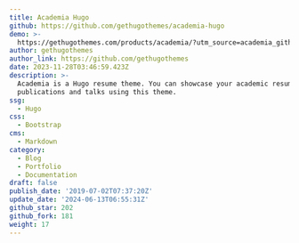 ```yaml
---
title: Academia Hugo
github: https://github.com/gethugothemes/academia-hugo
demo: >-
  https://gethugothemes.com/products/academia/?utm_source=academia_github&utm_medium=referral&utm_campaign=github_theme_about
author: gethugothemes
author_link: https://github.com/gethugothemes
date: 2023-11-28T03:46:59.423Z
description: >-
  Academia is a Hugo resume theme. You can showcase your academic resume,
  publications and talks using this theme.
ssg:
  - Hugo
css:
  - Bootstrap
cms:
  - Markdown
category:
  - Blog
  - Portfolio
  - Documentation
draft: false
publish_date: '2019-07-02T07:37:20Z'
update_date: '2024-06-13T06:55:31Z'
github_star: 202
github_fork: 181
weight: 17
---
```

